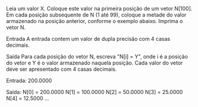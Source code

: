 Leia um valor X. Coloque este valor na primeira posição de um vetor N[100]. Em cada posição subsequente de N (1 até 99), coloque a metade do valor armazenado na posição anterior, conforme o exemplo abaixo. Imprima o vetor N.

Entrada
A entrada contem um valor de dupla precisão com 4 casas decimais.

Saída
Para cada posição do vetor N, escreva "N[i] = Y", onde i é a posição do vetor e Y é o valor armazenado naquela posição. Cada valor do vetor deve ser apresentado com 4 casas decimais.

Entrada:
200.0000

Saída:
N[0] = 200.0000
N[1] = 100.0000
N[2] = 50.0000
N[3] = 25.0000
N[4] = 12.5000
...
